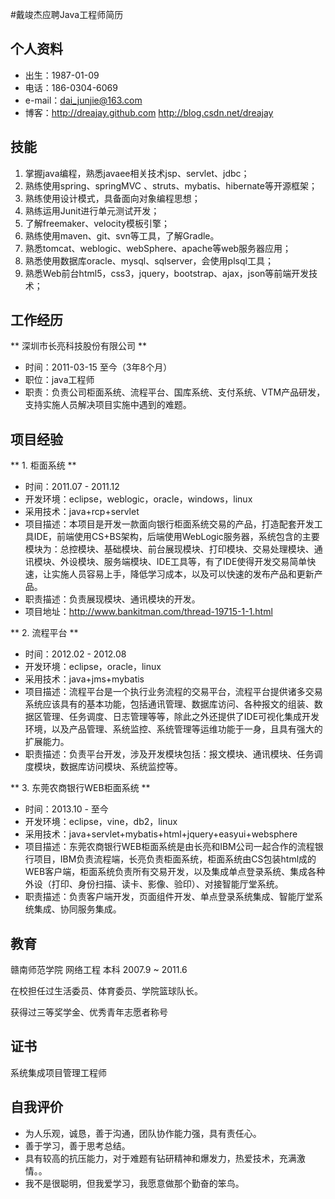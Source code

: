 #戴竣杰应聘Java工程师简历

个人资料
---
- 出生：1987-01-09
- 电话：186-0304-6069                   
- e-mail：dai_junjie@163.com  
- 博客：http://dreajay.github.com  http://blog.csdn.net/dreajay

技能
---
1. 掌握java编程，熟悉javaee相关技术jsp、servlet、jdbc；
2. 熟练使用spring、springMVC 、struts、mybatis、hibernate等开源框架；
3. 熟练使用设计模式，具备面向对象编程思想；
4. 熟练运用Junit进行单元测试开发；
5. 了解freemaker、velocity模板引擎；
6. 熟练使用maven、git、svn等工具，了解Gradle。
7. 熟悉tomcat、weblogic、webSphere、apache等web服务器应用；
8. 熟悉使用数据库oracle、mysql、sqlserver，会使用plsql工具；
9. 熟悉Web前台html5，css3，jquery，bootstrap、ajax，json等前端开发技术；



工作经历
---
** 深圳市长亮科技股份有限公司 ** 
- 时间：2011-03-15 至今（3年8个月）
- 职位：java工程师
- 职责：负责公司柜面系统、流程平台、国库系统、支付系统、VTM产品研发，支持实施人员解决项目实施中遇到的难题。


项目经验
---
** 1. 柜面系统 **       
- 时间：2011.07 - 2011.12
- 开发环境：eclipse，weblogic，oracle，windows，linux
- 采用技术：java+rcp+servlet
- 项目描述：本项目是开发一款面向银行柜面系统交易的产品，打造配套开发工具IDE，前端使用CS+BS架构，后端使用WebLogic服务器，系统包含的主要模块为：总控模块、基础模块、前台展现模块、打印模块、交易处理模块、通讯模块、外设模块、服务端模块、IDE工具等，有了IDE使得开发交易简单快速，让实施人员容易上手，降低学习成本，以及可以快速的发布产品和更新产品。
- 职责描述：负责展现模块、通讯模块的开发。
- 项目地址：http://www.bankitman.com/thread-19715-1-1.html

** 2. 流程平台 **       
- 时间：2012.02 - 2012.08
- 开发环境：eclipse，oracle，linux
- 采用技术：java+jms+mybatis
- 项目描述：流程平台是一个执行业务流程的交易平台，流程平台提供诸多交易系统应该具有的基本功能，包括通讯管理、数据库访问、各种报文的组装、数据区管理、任务调度、日志管理等等，除此之外还提供了IDE可视化集成开发环境，以及产品管理、系统监控、系统管理等运维功能于一身，且具有强大的扩展能力。
- 职责描述：负责平台开发，涉及开发模块包括：报文模块、通讯模块、任务调度模块，数据库访问模块、系统监控等。

** 3. 东莞农商银行WEB柜面系统 **       
- 时间：2013.10 - 至今
- 开发环境：eclipse，vine，db2，linux
- 采用技术：java+servlet+mybatis+html+jquery+easyui+websphere
- 项目描述：东莞农商银行WEB柜面系统是由长亮和IBM公司一起合作的流程银行项目，IBM负责流程端，长亮负责柜面系统，柜面系统由CS包装html成的WEB客户端，柜面系统负责所有交易开发，以及集成单点登录系统、集成各种外设（打印、身份扫描、读卡、影像、验印）、对接智能厅堂系统。
- 职责描述：负责客户端开发，页面组件开发、单点登录系统集成、智能厅堂系统集成、协同服务集成。


教育
---
赣南师范学院 网络工程 本科 2007.9 ~ 2011.6 

在校担任过生活委员、体育委员、学院篮球队长。

获得过三等奖学金、优秀青年志愿者称号


证书
---
系统集成项目管理工程师


自我评价
---
- 为人乐观，诚恳，善于沟通，团队协作能力强，具有责任心。
- 善于学习，善于思考总结。
- 具有较高的抗压能力，对于难题有钻研精神和爆发力，热爱技术，充满激情。。
- 我不是很聪明，但我爱学习，我愿意做那个勤奋的笨鸟。
